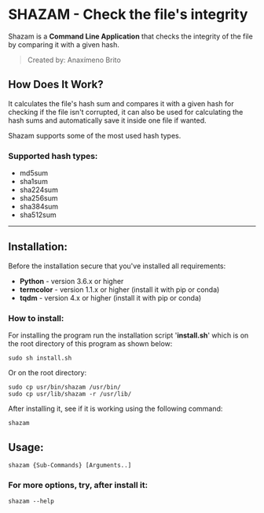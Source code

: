 # SHAZAM - Check the file's integrity

Shazam is a **Command Line Application** that checks the integrity of the file by comparing it with a given hash.

> Created by: Anaxímeno Brito

## How Does It Work?

It calculates the file's hash sum and compares it with a given hash for checking if the file isn't corrupted, it can also be used for calculating the hash sums and automatically save it inside one file if wanted.

Shazam supports some of the most used hash types.

### Supported hash types:

* md5sum
* sha1sum
* sha224sum
* sha256sum
* sha384sum
* sha512sum

---

## Installation:

Before the installation secure that you've installed all requirements:

* **Python** - version 3.6.x or higher
* **termcolor** - version 1.1.x or higher (install it with pip or conda)
* **tqdm** - version 4.x or higher (install it with pip or conda)

### How to install:

For installing the program run the installation script '**install.sh**' which is on the root directory of this program as shown below:

    sudo sh install.sh

Or on the root directory:

	sudo cp usr/bin/shazam /usr/bin/
	sudo cp usr/lib/shazam -r /usr/lib/

After installing it, see if it is working using the following command:

	shazam

## Usage:

	shazam {Sub-Commands} [Arguments..]

### For more options, try, after install it:

	shazam --help

